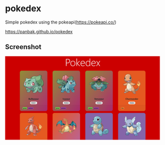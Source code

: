 # pokedex
Simple pokedex using the pokeapi(https://pokeapi.co/)

https://panbak.github.io/pokedex

## Screenshot

![pokedex](https://github.com/panbak/pokedex/blob/master/screenshot.png?raw=true)
